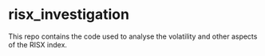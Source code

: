 # risx_investigation
This repo contains the code used to analyse the volatility and other aspects of the RISX index.
